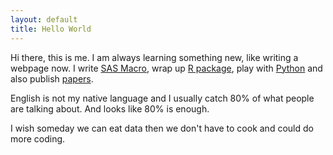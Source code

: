 ```yaml
---
layout: default
title: Hello World
---
```




Hi there, this is me. I am always learning something new, like writing a webpage now. I write [SAS Macro](https://github.com/dajuntian/SAS-Snippet), wrap up [R package](https://github.com/dajuntian/emr4washu), play with [Python](https://github.com/dajuntian/twitter-mining-workshop) and also publish [papers](https://scholar.google.com/citations?user=Z-fcZOwAAAAJ&hl=en).

English is not my native language and I usually catch 80% of what people are talking about. And looks like 80% is enough. 

I wish someday we can eat data then we don't have to cook and could do more coding.
